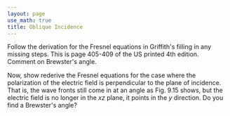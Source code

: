 ```yaml
---
layout: page
use_math: true
title: Oblique Incidence
---
```


Follow the derivation for the Fresnel equations in Griffith's filling in any missing steps. This is page 405-409 of the US printed 4th edition. Comment on Brewster's angle.

Now, show rederive the Fresnel equations for the case where the polarization of the electric field is perpendicular to the plane of incidence. That is, the wave fronts still come in at an angle as Fig. 9.15 shows, but the electric field is no longer in the $xz$ plane, it points in the $y$ direction. Do you find a Brewster's angle?
